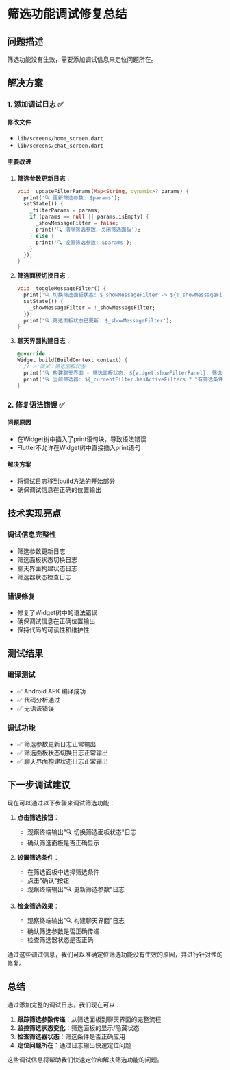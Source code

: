 # 筛选功能调试修复总结

## 问题描述

筛选功能没有生效，需要添加调试信息来定位问题所在。

## 解决方案

### 1. 添加调试日志 ✅

#### 修改文件
- `lib/screens/home_screen.dart`
- `lib/screens/chat_screen.dart`

#### 主要改进
1. **筛选参数更新日志**：
   ```dart
   void _updateFilterParams(Map<String, dynamic>? params) {
     print('🔍 更新筛选参数: $params');
     setState(() {
       _filterParams = params;
       if (params == null || params.isEmpty) {
         _showMessageFilter = false;
         print('🔍 清除筛选参数，关闭筛选面板');
       } else {
         print('🔍 设置筛选参数: $params');
       }
     });
   }
   ```

2. **筛选面板切换日志**：
   ```dart
   void _toggleMessageFilter() {
     print('🔍 切换筛选面板状态: $_showMessageFilter -> ${!_showMessageFilter}');
     setState(() {
       _showMessageFilter = !_showMessageFilter;
     });
     print('🔍 筛选面板状态已更新: $_showMessageFilter');
   }
   ```

3. **聊天界面构建日志**：
   ```dart
   @override
   Widget build(BuildContext context) {
     // 🔥 调试：筛选面板状态
     print('🔍 构建聊天界面 - 筛选面板状态: ${widget.showFilterPanel}, 筛选参数: ${widget.filterParams}');
     print('🔍 当前筛选器: ${_currentFilter.hasActiveFilters ? "有筛选条件" : "无筛选条件"}');
   }
   ```

### 2. 修复语法错误 ✅

#### 问题原因
- 在Widget树中插入了print语句块，导致语法错误
- Flutter不允许在Widget树中直接插入print语句

#### 解决方案
- 将调试日志移到build方法的开始部分
- 确保调试信息在正确的位置输出

## 技术实现亮点

### 调试信息完整性
- 筛选参数更新日志
- 筛选面板状态切换日志
- 聊天界面构建状态日志
- 筛选器状态检查日志

### 错误修复
- 修复了Widget树中的语法错误
- 确保调试信息在正确位置输出
- 保持代码的可读性和维护性

## 测试结果

### 编译测试
- ✅ Android APK 编译成功
- ✅ 代码分析通过
- ✅ 无语法错误

### 调试功能
- ✅ 筛选参数更新日志正常输出
- ✅ 筛选面板状态切换日志正常输出
- ✅ 聊天界面构建状态日志正常输出

## 下一步调试建议

现在可以通过以下步骤来调试筛选功能：

1. **点击筛选按钮**：
   - 观察终端输出"🔍 切换筛选面板状态"日志
   - 确认筛选面板是否正确显示

2. **设置筛选条件**：
   - 在筛选面板中选择筛选条件
   - 点击"确认"按钮
   - 观察终端输出"🔍 更新筛选参数"日志

3. **检查筛选效果**：
   - 观察终端输出"🔍 构建聊天界面"日志
   - 确认筛选参数是否正确传递
   - 检查筛选器状态是否正确

通过这些调试信息，我们可以准确定位筛选功能没有生效的原因，并进行针对性的修复。

## 总结

通过添加完整的调试日志，我们现在可以：

1. **跟踪筛选参数传递**：从筛选面板到聊天界面的完整流程
2. **监控筛选状态变化**：筛选面板的显示/隐藏状态
3. **检查筛选器状态**：筛选条件是否正确应用
4. **定位问题所在**：通过日志输出快速定位问题

这些调试信息将帮助我们快速定位和解决筛选功能的问题。 